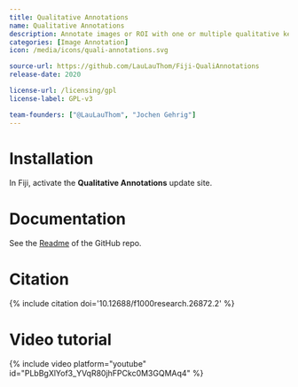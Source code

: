 ```yaml
---
title: Qualitative Annotations
name: Qualitative Annotations
description: Annotate images or ROI with one or multiple qualitative keywords
categories: [Image Annotation]
icon: /media/icons/quali-annotations.svg

source-url: https://github.com/LauLauThom/Fiji-QualiAnnotations
release-date: 2020

license-url: /licensing/gpl
license-label: GPL-v3

team-founders: ["@LauLauThom", "Jochen Gehrig"]
---
```


# Installation

In Fiji, activate the **Qualitative Annotations** update site.  

# Documentation

See the [Readme](https://github.com/LauLauThom/Fiji-QualiAnnotations#readme) of the GitHub repo.

# Citation

{% include citation doi='10.12688/f1000research.26872.2' %}

# Video tutorial

{% include video platform="youtube" id="PLbBgXlYof3_YVqR80jhFPCkc0M3GQMAq4" %} 
